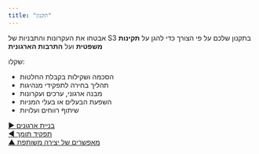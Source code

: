 ```yaml
---
title: "תקנון"
---
```



אבטחו את העקרונות והתבניות של S3 בתקנון שלכם על פי הצורך כדי להגן על **תקינות משפטית** ועל **התרבות הארגונית**

שקלו:

- הסכמה ושקילות בקבלת החלטות
- תהליך בחירה לתפקידי מנהיגות
- מבנה ארגוני, ערכים ועקרונות
- השפעת הבעלים או בעלי המניות
- שיתוף רווחים ועלויות

[&#9654; בניית ארגונים](building-organizations.html)<br/>[&#9664; תפקיד תומך](support-role.html)<br/>[&#9650; מאפשרים של יצירה משותפת](enablers-of-co-creation.html)

